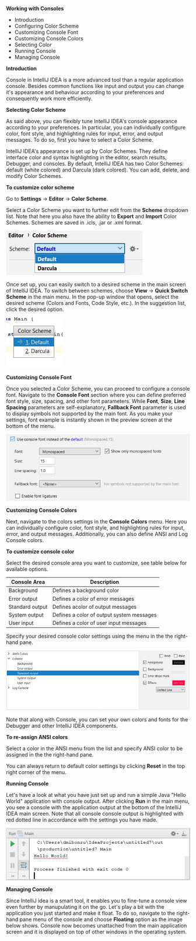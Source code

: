 **Working with Consoles**

 - Introduction
 - Configuring Color Scheme
 - Customizing Console Font 
 - Customizing Console Colors
 - Selecting Color
 - Running Console
 - Managing Console
 
 **Introduction**

Console in IntelliJ IDEA is a more advanced tool than a regular application console. Besides common functions like input and output you can change it's appearance and behaviour according to your preferences and сonsequently work more efficiently.
 
 **Selecting Color Scheme**

As said above, you can flexibly tune IntelliJ IDEA's console appearance according to your preferences. In particular, you can individually configure color, font style, and highlighting rules for input, error, and output messages.  To do so, first you have to select a Color Scheme.

IntelliJ IDEA's appearance is set up by Color Schemes. They define interface color and syntax highlighting in the editor, search results, Debugger, and consoles. By default, IntelliJ IDEA has two Color Schemes: default (white colored) and Darcula (dark colored). You can add, delete, and modify Color Schemes.

**To customize color scheme**

Go to **Settings** -> **Editor** -> **Color Scheme**.

Select a Color Scheme you want to further edit from the **Scheme** dropdown list. Note that here you also have the ability to **Export** and **Import** Color Schemes. Schemes are saved in .icls, .jar or .xml format.

![enter image description here](https://github.com/DmitryBondarenko1/solid-spoon/blob/master/Scheme.jpg)

Once set up, you can easily switch to a desired scheme in the main screen of IntelliJ IDEA. To switch between schemes, choose **View** -> **Quick Switch Scheme** in the main menu. In the pop-up window that opens, select the desired scheme (Colors and Fonts, Code Style, etc.). In the suggestion list, click the desired option.

![enter image description here](https://github.com/DmitryBondarenko1/solid-spoon/blob/master/Switch.jpg)

**Customizing Console Font** 
 
Once you selected a Color Scheme, you can proceed to configure a console font. Navigate to the **Console Font** section where you can define preferred font style, size, spacing, and other font parameters. While **Font**, **Size**, **Line Spacing** parameters are self-explanatory, **Fallback Font** parameter is used to display symbols not supported by the main font. As you make your settings, font example is instantly shown in the preview screen at the bottom of the menu.

![enter image description here](https://github.com/DmitryBondarenko1/solid-spoon/blob/master/font.jpg)

**Customizing Console Colors** 

Next, navigate to the colors settings in the **Console Colors** menu. Here you can individually configure color, font style, and highlighting rules for input, error, and output messages. Additionally, you can also define ANSI and Log Console colors.

**To customize console color**

Select the desired console area you want to customize, see table below for available options.

|Console Area|  Description|
|--|--|
| Background| Defines a background color |
| Error output | Defines a color of error messages |
| Standard output | Defines acolor of output messages  |
| System output | Defines a color of output system messages |
| User input| Defines a color of user input messages |

Specify your desired console color settings using the menu in the the right-hand pane.

![enter image description here](https://github.com/DmitryBondarenko1/solid-spoon/blob/master/ConsoleColor1.jpg)

Note that along with Console, you can set your own colors and fonts for the Debugger and other IntelliJ IDEA components.

**To re-assign ANSI colors**

Select a color in the ANSI menu from the list and specify ANSI color to be assigned in the the right-hand pane.

You can always return to default color settings by clicking **Reset** in the top right corner of the menu.

**Running Console**

Let's have a look at what you have just set up and run a simple Java "Hello World" application with console output. After clicking **Run** in the main menu, you see a console with the application output at the bottom of the IntelliJ IDEA main screen. Note that all console console output is highlighted with red dotted line in accordance with the settings you have made. 

![enter image description here](https://github.com/DmitryBondarenko1/solid-spoon/blob/master/hello.jpg)

**Managing Console**

Since IntelliJ idea is a smart tool, it enables you to fine-tune a console view even further by manupulating it on the go. Let's play a bit with the application you just started and make it float. To do so, navigate to the right-hand pane menu of the console and choose **Floating** option as the image below shows. Console now becomes unattached from the main application screen and it is displayed on top of other windows in the operating system. 

